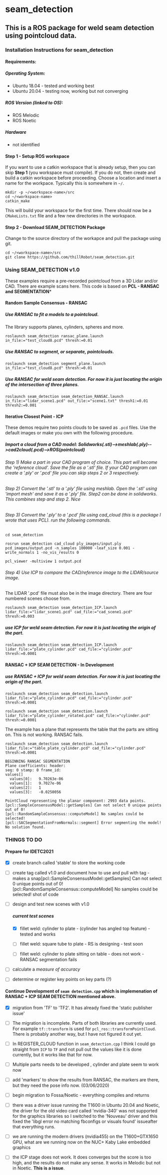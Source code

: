 # seam_detection
## This is a ROS package for weld seam detection using pointcloud data.

### Installation Instructions for seam_detection 

#### Requirements:
##### Operating System: 
- Ubuntu 18.04 - tested and working best
- Ubuntu 20.04 - testing now, working but not converging
##### ROS Version (linked to OS):
- ROS Melodic
- ROS Noetic
##### Hardware 
- not identified

#### Step 1 - Setup ROS workspace
If you want to use a catkin workspace that is already setup, then you can skip **Step 1** (you workspace must compile). If you do not, then create and build a catkin workspace before proceeding. Choose a location and insert a name for the workpace. Typically this is somewhere in `~/`.

```
mkdir -p ~/<workspace-name>/src
cd ~/<workspace-name>
catkin_make
```

This will build your workspace for the first time. There should now be a `CMakeLists.txt` file and a few new directories in the workspace.

#### Step 2 - Download SEAM_DETECTION Package
Change to the source directory of the workapce and pull the package using git.

```
cd ~/<workspace-name>/src
git clone https://github.com/thillRobot/seam_detection.git
```


### Using SEAM_DETECTION v1.0


These examples require a pre-recorded pointcloud from a 3D Lidar and/or CAD. There are example scans here.
This code is based on **PCL - RANSAC and SEGMENTATION***


<!-- ##### try this one pcd_to_pointcloud - THIS WORKS (02/04/2020)-->
<!--`roslaunch seam_detection segment_plane_line.launch in_file:="test_cloud11.pcd" thresh:=0.01`-->
#### Random Sample Consensus - RANSAC
##### Use RANSAC to fit a models to a pointcloud. 
The library supports planes, cylinders, spheres and more.
```
roslaunch seam_detection ransac_plane.launch in_file:="test_cloud8.pcd" thresh:=0.01
```

##### Use RANSAC to segment, or separate, pointclouds.
```
roslaunch seam_detection segment_plane.launch in_file:="test_cloud8.pcd" thresh:=0.01
```

##### Use RANSAC for weld seam detection. For now it is just locating the origin of the intersection of three planes.
```
roslaunch seam_detection seam_detection_RANSAC.launch in_file:="lidar_scene1.pcd" out_file:="scene1.txt" thresh1:=0.01 thresh2:=0.001
```

#### Iterative Closest Point - ICP
These demos require two points clouds to be saved as `.pcd` files. Use the default images or make you own with the following procedure.
##### Import a cloud from a CAD model: Solidworks(.stl)-->meshlab(.ply)-->cad2cloud(.pcd)-->ROS(pointcloud)

###### Step 1) Make a part in your CAD program of choice. This part will become the 'reference cloud'. Save the file as a '.stl' file. If your CAD program can create a '.ply' or '.pcd' file you can skip steps 2 or 3 respectively.

###### Step 2) Convert the '.stl' to a '.ply' file using meshlab. Open the '.stl' using 'import mesh' and save it as a '.ply' file. Step2 can be done in solidworks. This combines step and step 2. Nice

###### Step 3) Convert the '.ply' to a '.pcd' file using cad_cloud (this is a package I wrote that uses PCL). run the following commands.

```
cd seam_detection

rosrun seam_detection cad_cloud ply_images/input.ply pcd_images/output.pcd -n_samples 100000 -leaf_size 0.001 -write_normals 1 -no_vis_results 0

pcl_viewer -multiview 1 output.pcd
```

###### Step 4) Use ICP to compare the CAD/reference image to the LIDAR/source image. 
The LIDAR '.pcd' file must also be in the image directory. There are four numbered scenes choose from.

```
roslaunch seam_detection seam_detection_ICP.launch lidar_file:="lidar_scene1.pcd" cad_file:="cad_scene1.pcd"  thresh:=0.003
```


##### use ICP for weld seam detection. For now it is just locating the origin of the part.

```
roslaunch seam_detection seam_detection_ICP.launch lidar_file:="plate_cylinder.pcd" cad_file:="cylinder.pcd"  thresh:=0.0001
```

#### RANSAC + ICP SEAM DETECTION - In Development
##### use RANSAC + ICP for weld seam detection. For now it is just locating the origin of the part.

```
roslaunch seam_detection seam_detection.launch lidar_file:="plate_cylinder.pcd" cad_file:="cylinder.pcd" thresh:=0.0001
```
```
roslaunch seam_detection seam_detection.launch lidar_file:="plate_cylinder_rotated.pcd" cad_file:="cylinder.pcd" thresh:=0.0001
```

The example has a plane that represents the table that the parts are sitting on. This is not working. RANSAC fails.
```
roslaunch seam_detection seam_detection.launch lidar_file:="table_plate_cylinder.pcd" cad_file:="cylinder.pcd" thresh:=0.0001
```

```
BEGINNING RANSAC SEGMENTATION
Plane coefficients: header: 
seq: 0 stamp: 0 frame_id: 
values[]
  values[0]:   9.70263e-06
  values[1]:   9.7027e-06
  values[2]:   1
  values[3]:   -0.0250056

PointCloud representing the planar component: 2993 data points.
[pcl::SampleConsensusModel::getSamples] Can not select 0 unique points out of 0!
[pcl::RandomSampleConsensus::computeModel] No samples could be selected!
[pcl::SACSegmentationFromNormals::segment] Error segmenting the model! No solution found.
```


### THINGS TO DO

#### Prepare for IDETC2021
- [x] create branch called 'stable' to store the working code 
- [ ] create tag called v1.0 and document how to use and pull with tag - makes a snap[pcl::SampleConsensusModel::getSamples] Can not select 0 unique points out of 0!
[pcl::RandomSampleConsensus::computeModel] No samples could be selected!
shot of code
- [ ] design and test new scenes with v1.0

   ##### current test scenes
   - [x] fillet weld: cylinder to plate -  (cylinder has angled top feature) - tested and works 
   - [ ] fillet weld: square tube to plate - RS is designing - test soon
   - [ ] fillet weld: cylinder to plate sitting on table - does not work - RANSAC segmentation fails


- [ ] calculate a *measure of accuracy* 
- [ ] determine or register key points on key parts (?)



#### Continue Development of `seam detection.cpp` which is implemenation of RANSAC + ICP SEAM DETECTION mentioned above.
   - [x] migration from 'TF'  to 'TF2'. It has already fixed the 'static publisher issue'
   - [ ] The migration is incomplete. Parts of both libraries are currently used. For example `tf::transform` is used for  `pcl_ros::transformPointCloud`. There is probably another way, but I have not figured it out yet.
   - [ ] In REGISTER_CLOUD function in `seam_detection.cpp` I think I could go straight from `ICP` to `TF` and not pull out the values like it is done currently, but it works like that for now.
   - [ ] Multiple parts needs to be developed , cylinder and plate seem to work now
   - [ ] add 'markers' to show the results from RANSAC, the markers are there, but they need the pose info now. (03/06/2020)
   - [ ] begin migration to Fossa/Noetic - everything compiles  and returns
   - [ ] there was a driver issue running the T1600 in Ubuntu 20.04 and Noetic, the driver for the old video card called 'nvidia-340' was not supported for the graphics libraries so I switched to the 'Nouveau' driver and this fixed the 'libgl error no matching fbconfigs or visuals found' issueafter that everything runs.
   - [ ] we are running the modern drivers (nvidia455) on the  T1600+GTX1650 GPU, what are we running now on the NUC+ Kaby Lake embedded graphics
   - [ ] the ICP stage does not work. It does converges but the score is too high, and the results do not make any sense. It works in Melodic but not in Noetic. **This is a issue**.



